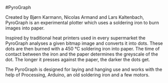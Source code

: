 #PyroGraph

Created by Bjørn Karmann, Nicolas Armand and Lars Kaltenbach, PyroGraph is an experimental plotter which uses a soldering iron to burn images into paper.

Inspired by traditional heat printers used in every supermarket the PyroGraph analyses a given bitmap image and converts it into dots. These dots are then burned with a 450 °C soldering iron into paper. The time of contact between the iron and the paper determines the greyscale of the dot. The longer it presses against the paper, the darker the dots get.  

The PyroGraph is designed for laying and hanging use and works with the help of Processing, Arduino, an old soldering iron and a few motors.